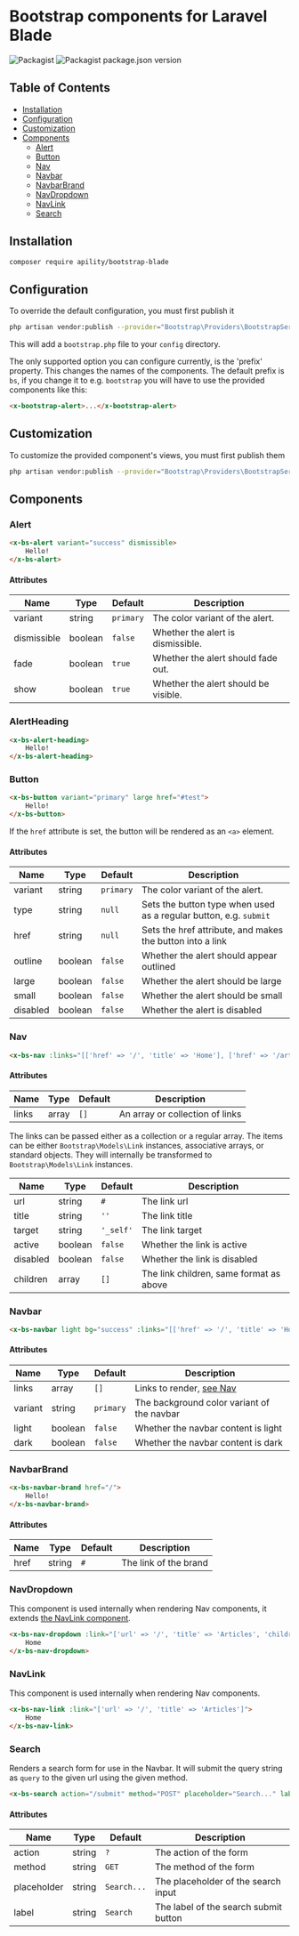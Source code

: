# Bootstrap components for Laravel Blade

![Packagist](https://img.shields.io/packagist/l/apility/laravel-blade)
![Packagist package.json version](https://img.shields.io/packagist/v/apility/laravel-blade)

## Table of Contents

* [Installation](#installation)
* [Configuration](#configuration)
* [Customization](#customization)
* [Components](#components)
    * [Alert](#alert)
    * [Button](#button)
    * [Nav](#nav)
    * [Navbar](#navbar)
    * [NavbarBrand](#navbar-brand)
    * [NavDropdown](#nav-dropdown)
    * [NavLink](#nav-link)
    * [Search](#search)

## Installation

```bash
composer require apility/bootstrap-blade
```

## Configuration

To override the default configuration, you must first publish it

```bash
php artisan vendor:publish --provider="Bootstrap\Providers\BootstrapServiceProvider" --tag="config"
```

This will add a `bootstrap.php` file to your `config` directory.

The only supported option you can configure currently, is the 'prefix' property. This changes the names of the components.
The default prefix is `bs`, if you change it to e.g. `bootstrap` you will have to use the provided components like this:
    
```html
<x-bootstrap-alert>...</x-bootstrap-alert>
```

## Customization

To customize the provided component's views, you must first publish them

```bash
php artisan vendor:publish --provider="Bootstrap\Providers\BootstrapServiceProvider" --tag="views"
```

## Components

### Alert

```html
<x-bs-alert variant="success" dismissible>
    Hello!
</x-bs-alert>
```

#### Attributes

| Name | Type | Default | Description |
| --- | --- | --- | --- |
| variant | string | `primary` | The color variant of the alert. |
| dismissible | boolean | `false` | Whether the alert is dismissible. |
| fade | boolean | `true` | Whether the alert should fade out. |
| show | boolean | `true` | Whether the alert should be visible. |

### AlertHeading
    
```html
<x-bs-alert-heading>
    Hello!
</x-bs-alert-heading>
```

### Button

```html
<x-bs-button variant="primary" large href="#test">
    Hello!
</x-bs-button>
```

If the `href` attribute is set, the button will be rendered as an `<a>` element.

#### Attributes

| Name | Type | Default | Description |
| --- | --- | --- | --- |
| variant | string | `primary` | The color variant of the alert. |
| type | string | `null` | Sets the button type when used as a regular button, e.g. `submit` |
| href | string | `null` | Sets the href attribute, and makes the button into a link |
| outline | boolean | `false` | Whether the alert should appear outlined |
| large | boolean | `false` | Whether the alert should be large |
| small | boolean | `false` | Whether the alert should be small |
| disabled | boolean | `false` | Whether the alert is disabled |

### Nav

```html
<x-bs-nav :links="[['href' => '/', 'title' => 'Home'], ['href' => '/articles', 'Articles']]" />
```

#### Attributes
| Name | Type | Default | Description |
| --- | --- | --- | --- |
| links | array | `[]` | An array or collection of links |

The links can be passed either as a collection or a regular array.
The items can be either `Bootstrap\Models\Link` instances, associative arrays, or standard objects. They will internally be transformed to `Bootstrap\Models\Link` instances.

| Name | Type | Default | Description |
| --- | --- | --- | --- |
| url | string | `#` | The link url |
| title | string | `''` | The link title |
| target | string | `'_self'` | The link target |
| active | boolean | `false` | Whether the link is active |
| disabled | boolean | `false` | Whether the link is disabled |
| children | array | `[]` | The link children, same format as above |

### Navbar

```html
<x-bs-navbar light bg="success" :links="[['href' => '/', 'title' => 'Home'], ['href' => '/articles', 'Articles']]" />
```

#### Attributes

| Name | Type | Default | Description |
| --- | --- | --- | --- |
| links | array | `[]` | Links to render, [see Nav](#nav) |
| variant | string | `primary` | The background color variant of the navbar |
| light | boolean | `false` | Whether the navbar content is light |
| dark | boolean | `false` | Whether the navbar content is dark |

### NavbarBrand
    
```html
<x-bs-navbar-brand href="/">
    Hello!
</x-bs-navbar-brand>
```

#### Attributes

| Name | Type | Default | Description |
| --- | --- | --- | --- |
| href | string | `#` | The link of the brand |

### NavDropdown

This component is used internally when rendering Nav components, it extends [the NavLink component](#navlink).

```html
<x-bs-nav-dropdown :link="['url' => '/', 'title' => 'Articles', 'children' => [['url' => '/a', 'title' => 'A']]]">
    Home
</x-bs-nav-dropdown>
```

### NavLink

This component is used internally when rendering Nav components.

```html
<x-bs-nav-link :link="['url' => '/', 'title' => 'Articles']">
    Home
</x-bs-nav-link>
```

### Search

Renders a search form for use in the Navbar. It will submit the query string as `query` to the given url using the given method.

```html
<x-bs-search action="/submit" method="POST" placeholder="Search..." label="Search"  />
```

#### Attributes

| Name | Type | Default | Description |
| --- | --- | --- | --- |
| action | string | `?` | The action of the form |
| method | string | `GET` | The method of the form |
| placeholder | string | `Search...` | The placeholder of the search input |
| label | string | `Search` | The label of the search submit button |
